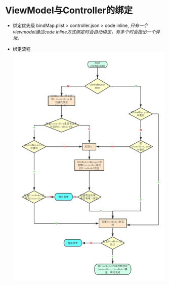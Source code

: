 [viewmodel_bind]:./assets/viewmodel_s1.png

# ViewModel与Controller的绑定


- 绑定优先级
bindMap.plist > controller.json > code inline, *只有一个viewmodel通过code inline方式绑定时会自动绑定，有多个时会抛出一个异常。*

- 绑定流程
![viewmodel_bind]